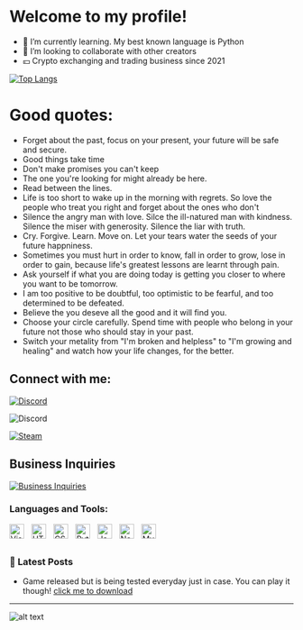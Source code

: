# Welcome to my profile!
- 🌱 I’m currently learning. My best known language is Python
- 👯 I’m looking to collaborate with other creators
- 💴 Crypto exchanging and trading business since 2021

[![Top Langs](https://github-readme-stats.vercel.app/api/top-langs/?username=anuraghazra)](https://github.com/anuraghazra/github-readme-stats)

# Good quotes:
- Forget about the past, focus on your present, your future will be safe and secure.
- Good things take time
- Don't make promises you can't keep
- The one you're looking for might already be here.
- Read between the lines.
- Life is too short to wake up in the morning with regrets. So love the people who treat you right and forget about the ones who don't
- Silence the angry man with love. Silce the ill-natured man with kindness. Silence the miser with generosity. Silence the liar with truth.
- Cry. Forgive. Learn. Move on. Let your tears water the seeds of your future happniness.
- Sometimes you must hurt in order to know, fall in order to grow, lose in order to gain, because life's greatest lessons are learnt through pain.
- Ask yourself if what you are doing today is getting you closer to where you want to be tomorrow.
- I am too positive to be doubtful, too optimistic to be fearful, and too determined to be defeated.
- Believe the you deseve all the good and it will find you.
- Choose your circle carefully. Spend time with people who belong in your future not those who should stay in your past.
- Switch your metality from "I'm broken and helpless" to "I'm growing and healing" and watch how your life changes, for the better.

## Connect with me:

[![Discord](https://img.shields.io/badge/Discord-5865F2?style=for-the-badge&logo=discord&logoColor=white)][youtube]

![Discord](https://i.imgur.com/kGpAoYQ.png)

[![Steam](https://img.shields.io/badge/Steam-000000?style=for-the-badge&logo=steam&logoColor=white)](https://steamcommunity.com/profiles/76561199124026178/)

## Business Inquiries
[![Business Inquiries](https://img.shields.io/badge/GitHub-100000?style=for-the-badge&logo=github&logoColor=white)](https://mail.google.com/mail/?view=cm&fs=1&to=cs@bk08.ru)

### Languages and Tools:

[<img align="left" alt="Visual Studio Code" width="26px" src="https://cdn.jsdelivr.net/gh/devicons/devicon/icons/vscode/vscode-original.svg" style="padding-right:10px;" />][webdevplaylist]
[<img align="left" alt="HTML5" width="26px" src="https://cdn.jsdelivr.net/gh/devicons/devicon/icons/html5/html5-original.svg" style="padding-right:10px;" />][webdevplaylist]
[<img align="left" alt="CSS3" width="26px" src="https://cdn.jsdelivr.net/gh/devicons/devicon/icons/css3/css3-original.svg" style="padding-right:10px;" />][cssplaylist]
[<img align="left" alt="Python" width="26px" src="https://upload.wikimedia.org/wikipedia/commons/thumb/c/c3/Python-logo-notext.svg/1200px-Python-logo-notext.svg.png" style="padding-right:10px;" />][cssplaylist]
[<img align="left" alt="JavaScript" width="26px" src="https://cdn.jsdelivr.net/gh/devicons/devicon/icons/javascript/javascript-original.svg" style="padding-right:10px;" />][jsplaylist]
[<img align="left" alt="Node.js" width="26px" src="https://cdn.jsdelivr.net/gh/devicons/devicon/icons/nodejs/nodejs-original.svg" style="padding-right:10px;" />][webdevplaylist]
[<img align="left" alt="MySQL" width="26px" src="https://cdn.jsdelivr.net/gh/devicons/devicon/icons/mysql/mysql-original.svg" style="padding-right:10px;" />][webdevplaylist]


<br />
<br />

### 📕 Latest Posts

<!-- BLOG-POST-LIST:START -->
- Game released but is being tested everyday just in case. You can play it though! [click me to download](https://drive.google.com/file/d/1lbFbw8NBluIgdnGrpA3wfip01R6rHTdn/view?usp=sharing)
<!-- BLOG-POST-LIST:END -->


---

![alt text](https://raw.githubusercontent.com/shadowforce78/shadowforce78/output/github-contribution-grid-snake.svg?raw=true)


[website]: https://codeSTACKr.com
[course]: http://vsCodeHero.com
[twitter]: https://twitter.com/codeSTACKr
[youtube]: https://discordapp.com/users/922560014470750218/
[instagram]: https://instagram.com/codeSTACKr
[linkedin]: https://linkedin.com/in/codeSTACKr
[webdevplaylist]: https://visualstudio.microsoft.com/
[jsplaylist]: https://visualstudio.microsoft.com/
[cssplaylist]: https://visualstudio.microsoft.com/
[reactplaylist]: https://visualstudio.microsoft.com/
